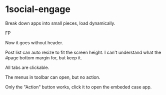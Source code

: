 1social-engage
==============

Break down apps into small pieces, load dynamically.

FP

Now it goes without header.

Post list can auto resize to fit the screen height. I can't understand what the #page bottom margin for, but keep it.

All tabs are clickable.

The menus in toolbar can open, but no action.

Only the "Action" button works, click it to open the embeded case app.